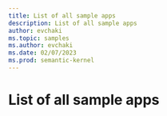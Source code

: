 ```yaml
---
title: List of all sample apps
description: List of all sample apps
author: evchaki
ms.topic: samples
ms.author: evchaki
ms.date: 02/07/2023
ms.prod: semantic-kernel
---
```

# List of all sample apps

